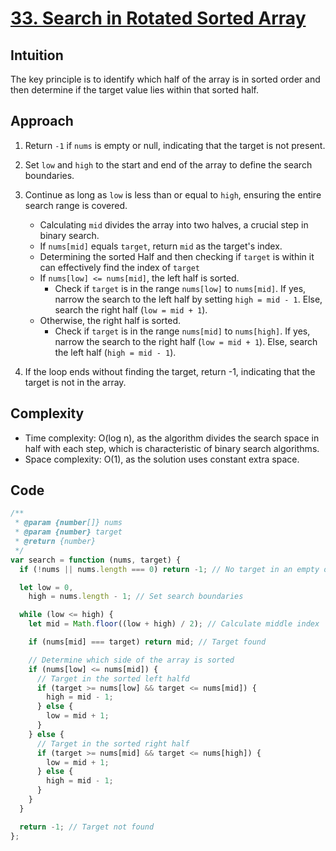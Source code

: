 # [33. Search in Rotated Sorted Array](https://leetcode.com/problems/search-in-rotated-sorted-array/description/)

## Intuition

The key principle is to identify which half of the array is in sorted order and then determine if the target value lies within that sorted half. 

## Approach

1. Return `-1` if `nums` is empty or null, indicating that the target is not present.
2. Set `low` and `high` to the start and end of the array to define the search boundaries.
3. Continue as long as `low` is less than or equal to `high`, ensuring the entire search range is covered.
   - Calculating `mid` divides the array into two halves, a crucial step in binary search.
   - If `nums[mid]` equals `target`, return `mid` as the target's index.
   - Determining the sorted Half and then checking if `target` is within it can effectively find the index of `target`
   - If `nums[low] <= nums[mid]`, the left half is sorted.
     -  Check if `target` is in the range `nums[low]` to `nums[mid]`. If yes, narrow the search to the left half by setting `high = mid - 1`. Else, search the right half (`low = mid + 1`).
   - Otherwise, the right half is sorted.
     -  Check if `target` is in the range `nums[mid]` to `nums[high]`. If yes, narrow the search to the right half (`low = mid + 1`). Else, search the left half (`high = mid - 1`).

4. If the loop ends without finding the target, return -1, indicating that the target is not in the array.

## Complexity

- Time complexity: O(log n), as the algorithm divides the search space in half with each step, which is characteristic of binary search algorithms.
- Space complexity: O(1), as the solution uses constant extra space.

## Code

```javascript
/**
 * @param {number[]} nums
 * @param {number} target
 * @return {number}
 */
var search = function (nums, target) {
  if (!nums || nums.length === 0) return -1; // No target in an empty or null array

  let low = 0,
    high = nums.length - 1; // Set search boundaries

  while (low <= high) {
    let mid = Math.floor((low + high) / 2); // Calculate middle index

    if (nums[mid] === target) return mid; // Target found

    // Determine which side of the array is sorted
    if (nums[low] <= nums[mid]) {
      // Target in the sorted left halfd
      if (target >= nums[low] && target <= nums[mid]) {
        high = mid - 1; 
      } else {
        low = mid + 1; 
      }
    } else {
      // Target in the sorted right half
      if (target >= nums[mid] && target <= nums[high]) {
        low = mid + 1;
      } else {
        high = mid - 1; 
      }
    }
  }

  return -1; // Target not found
};
```
